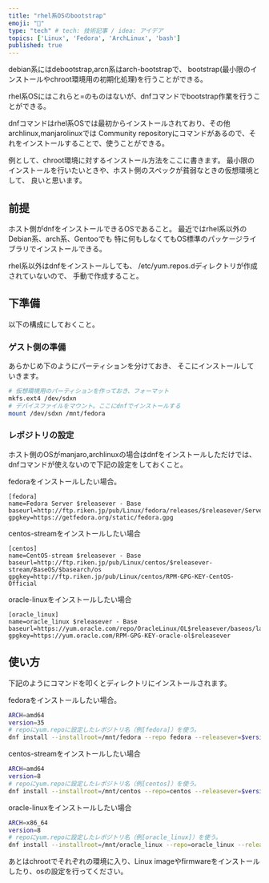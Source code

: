 ```yaml
---
title: "rhel系OSのbootstrap"
emoji: "💬"
type: "tech" # tech: 技術記事 / idea: アイデア
topics: ['Linux', 'Fedora', 'ArchLinux', 'bash']
published: true
---
```


debian系にはdebootstrap,arcn系はarch-bootstrapで、
bootstrap(最小限のインストールやchroot環境用の初期化処理)を行うことができる。

rhel系OSにはこれらと=のものはないが、dnfコマンドでbootstrap作業を行うことができる。

dnfコマンドはrhel系OSでは最初からインストールされており、その他archlinux,manjarolinuxでは
Community repositoryにコマンドがあるので、それをインストールすることで、使うことができる。

例として、chroot環境に対するインストール方法をここに書きます。
最小限のインストールを行いたいときや、ホスト側のスペックが貧弱なときの仮想環境として、
良いと思います。

## 前提

ホスト側がdnfをインストールできるOSであること。
最近ではrhel系以外のDebian系、arch系、Gentooでも
特に何もしなくてもOS標準のパッケージライブラリでインストールできる。

rhel系以外はdnfをインストールしても、
/etc/yum.repos.dディレクトリが作成されていないので、
手動で作成すること。

## 下準備

以下の構成にしておくこと。

### ゲスト側の準備

あらかじめ下のようにパーティションを分けておき、
そこにインストールしていきます。

```bash
# 仮想環境用のパーティションを作っておき、フォーマット
mkfs.ext4 /dev/sdxn
# デバイスファイルをマウント。ここにdnfでインストールする
mount /dev/sdxn /mnt/fedora
```

### レポジトリの設定

ホスト側のOSがmanjaro,archlinuxの場合はdnfをインストールしただけでは、dnfコマンドが使えないので下記の設定をしておくこと。

fedoraをインストールしたい場合。

```bash:/etc/yum.repos.d/fedora.repo
[fedora]
name=Fedora Server $releasever - Base
baseurl=http://ftp.riken.jp/pub/Linux/fedora/releases/$releasever/Server/$basearch/os
gpgkey=https://getfedora.org/static/fedora.gpg
```

centos-streamをインストールしたい場合

```bash:/etc/yum.repos.d/centos.repo
[centos]
name=CentOS-stream $releasever - Base
baseurl=http://ftp.riken.jp/pub/Linux/centos/$releasever-stream/BaseOS/$basearch/os
gpgkey=http://ftp.riken.jp/pub/Linux/centos/RPM-GPG-KEY-CentOS-Official
```

oracle-linuxをインストールしたい場合

```bash:/etc/yum.repos.d/oracle_linux.repo
[oracle_linux]
name=oracle_linux $releasever - Base
baseurl=https://yum.oracle.com/repo/OracleLinux/OL$releasever/baseos/latest/$basearch/
gpgkey=https://yum.oracle.com/RPM-GPG-KEY-oracle-ol$releasever
```

## 使い方

下記のようにコマンドを叩くとディレクトリにインストールされます。

fedoraをインストールしたい場合。

```bash
ARCH=amd64
version=35
# repoにyum.repoに設定したレポジトリ名（例[fedora]）を使う。
dnf install --installroot=/mnt/fedora --repo fedora --releasever=$version fedora-release-server systemd dnf
```

centos-streamをインストールしたい場合

```bash
ARCH=amd64
version=8
# repoにyum.repoに設定したレポジトリ名（例[centos]）を使う。
dnf install --installroot=/mnt/centos --repo=centos --releasever=$version centos-stream-release systemd dnf 
```

oracle-linuxをインストールしたい場合

```bash
ARCH=x86_64
version=8
# repoにyum.repoに設定したレポジトリ名（例[oracle_linux]）を使う。
dnf install --installroot=/mnt/oracle_linux --repo=oracle_linux --releasever=$version oracle-release-el${version} systemd dnf
```

あとはchrootでそれぞれの環境に入り、Linux imageやfirmwareをインストールしたり、osの設定を行ってください。
